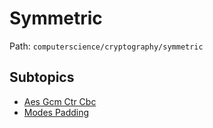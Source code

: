 # Symmetric

Path: `computerscience/cryptography/symmetric`

## Subtopics
- [Aes Gcm Ctr Cbc](./aes_gcm_ctr_cbc/README.md)
- [Modes Padding](./modes_padding/README.md)
